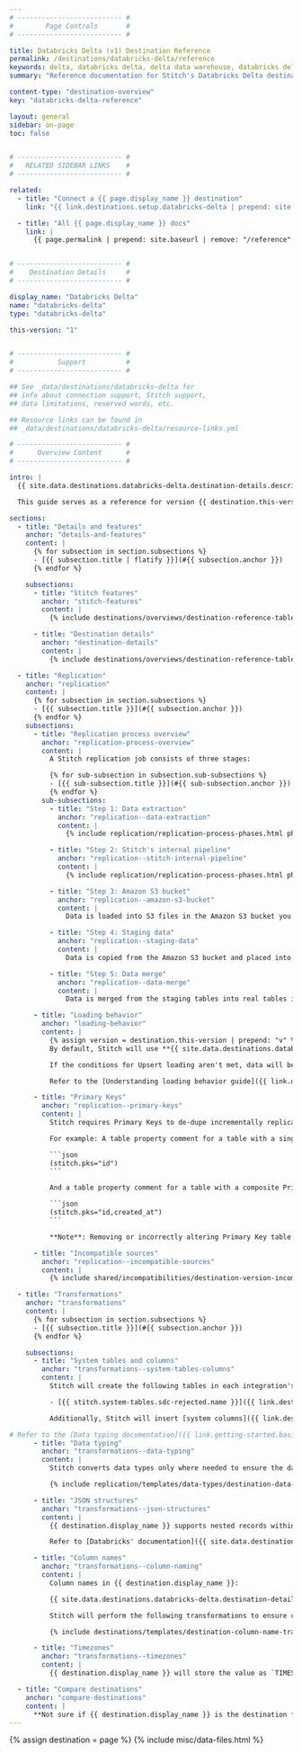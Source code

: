 ```yaml
---
# -------------------------- #
#        Page Controls       #
# -------------------------- #

title: Databricks Delta (v1) Destination Reference
permalink: /destinations/databricks-delta/reference
keywords: delta, databricks delta, delta data warehouse, databricks delta etl, etl to databricks delta
summary: "Reference documentation for Stitch's Databricks Delta destination, including info about Stitch features, replication, and transformations."

content-type: "destination-overview"
key: "databricks-delta-reference"

layout: general
sidebar: on-page
toc: false


# -------------------------- #
#   RELATED SIDEBAR LINKS    #
# -------------------------- #

related:
  - title: "Connect a {{ page.display_name }} destination"
    link: "{{ link.destinations.setup.databricks-delta | prepend: site.baseurl }}"

  - title: "All {{ page.display_name }} docs"
    link: |
      {{ page.permalink | prepend: site.baseurl | remove: "/reference" }}


# -------------------------- #
#    Destination Details     #
# -------------------------- #

display_name: "Databricks Delta"
name: "databricks-delta"
type: "databricks-delta"

this-version: "1"


# -------------------------- #
#           Support          #
# -------------------------- #

## See _data/destinations/databricks-delta for
## info about connection support, Stitch support,
## data limitations, reserved words, etc.

## Resource links can be found in 
## _data/destinations/databricks-delta/resource-links.yml

# -------------------------- #
#      Overview Content      #
# -------------------------- #

intro: |
  {{ site.data.destinations.databricks-delta.destination-details.description | flatify }}

  This guide serves as a reference for version {{ destination.this-version }} of Stitch's {{ destination.display_name }} destination.

sections:
  - title: "Details and features"
    anchor: "details-and-features"
    content: |
      {% for subsection in section.subsections %}
      - [{{ subsection.title | flatify }}](#{{ subsection.anchor }})
      {% endfor %}

    subsections:
      - title: "Stitch features"
        anchor: "stitch-features"
        content: |
          {% include destinations/overviews/destination-reference-table.html category="stitch-details" %}

      - title: "Destination details"
        anchor: "destination-details"
        content: |
          {% include destinations/overviews/destination-reference-table.html category="destination-details" %}

  - title: "Replication"
    anchor: "replication"
    content: |
      {% for subsection in section.subsections %}
      - [{{ subsection.title }}](#{{ subsection.anchor }})
      {% endfor %}
    subsections:
      - title: "Replication process overview"
        anchor: "replication-process-overview"
        content: |
          A Stitch replication job consists of three stages:

          {% for sub-subsection in subsection.sub-subsections %}
          - [{{ sub-subsection.title }}](#{{ sub-subsection.anchor }})
          {% endfor %}
        sub-subsections:
          - title: "Step 1: Data extraction"
            anchor: "replication--data-extraction"
            content: |
              {% include replication/replication-process-phases.html phase="data-extraction" %}

          - title: "Step 2: Stitch's internal pipeline"
            anchor: "replication--stitch-internal-pipeline"
            content: |
              {% include replication/replication-process-phases.html phase="internal-pipeline" %}

          - title: "Step 3: Amazon S3 bucket"
            anchor: "replication--amazon-s3-bucket"
            content: |
              Data is loaded into S3 files in the Amazon S3 bucket you provide during destination setup.

          - title: "Step 4: Staging data"
            anchor: "replication--staging-data"
            content: |
              Data is copied from the Amazon S3 bucket and placed into staging tables in {{ destination.display_name }}.

          - title: "Step 5: Data merge"
            anchor: "replication--data-merge"
            content: |
              Data is merged from the staging tables into real tables in {{ destination.display_name }}.

      - title: "Loading behavior"
        anchor: "loading-behavior"
        content: |
          {% assign version = destination.this-version | prepend: "v" %} 
          By default, Stitch will use **{{ site.data.destinations.databricks-delta.v1.replication.default-loading-behavior }} loading** when loading data into {{ destination.display_name }}.

          If the conditions for Upsert loading aren't met, data will be loaded using Append-Only loading.

          Refer to the [Understanding loading behavior guide]({{ link.destinations.storage.loading-behavior | prepend: site.baseurl }}) for more info and examples.

      - title: "Primary Keys"
        anchor: "replication--primary-keys"
        content: |
          Stitch requires Primary Keys to de-dupe incrementally replicated data. To ensure Primary Key data is available, Stitch creates a `stitch.pks` [table property comment]({{ site.data.destinations.databricks-delta.resource-links.table-properties }}){:target="new"} when the table is initially created in {{ destination.display_name }}. The table property comment is an array of strings that contain the names of the Primary Key columns for the table. 

          For example: A table property comment for a table with a single Primary Key:

          ```json
          (stitch.pks="id")
          ```

          And a table property comment for a table with a composite Primary Key:

          ```json
          (stitch.pks="id,created_at")
          ```

          **Note**: Removing or incorrectly altering Primary Key table property comments can lead to replication issues.

      - title: "Incompatible sources"
        anchor: "replication--incompatible-sources"
        content: |
          {% include shared/incompatibilities/destination-version-incompatibilities.html %}

  - title: "Transformations"
    anchor: "transformations"
    content: |
      {% for subsection in section.subsections %}
      - [{{ subsection.title }}](#{{ subsection.anchor }})
      {% endfor %}

    subsections:
      - title: "System tables and columns"
        anchor: "transformations--system-tables-columns"
        content: |
          Stitch will create the following tables in each integration's dataset:

          - [{{ stitch.system-tables.sdc-rejected.name }}]({{ link.destinations.storage.rejected-records | prepend: site.baseurl }})

          Additionally, Stitch will insert [system columns]({{ link.destinations.storage.system-tables-and-columns | prepend: site.baseurl }}) (prepended with `{{ system-column.prefix }}`) into each table.

# Refer to the [Data typing documentation]({{ link.getting-started.basic-concepts | prepend: site.baseurl | append: "#data-typing" }}) for more info.
      - title: "Data typing"
        anchor: "transformations--data-typing"
        content: |
          Stitch converts data types only where needed to ensure the data is accepted by {{ destination.display_name }}. In the table below are the data types Stitch supports for {{ destination.display_name }} destinations, and the Stitch types they map to.

          {% include replication/templates/data-types/destination-data-types.html display-intro=true %}

      - title: "JSON structures"
        anchor: "transformations--json-structures"
        content: |
          {{ destination.display_name }} supports nested records within tables. When JSON objects and arrays are replicated, Stitch will load the JSON intact into a `STRING` column and add a comment (`"json"`) specifying that the column contains JSON data.

          Refer to [Databricks' documentation]({{ site.data.destinations.databricks-delta.resource-links.complex-data }}){:target="new"} for examples and instructions on working with complex data structures.

      - title: "Column names"
        anchor: "transformations--column-naming"
        content: |
          Column names in {{ destination.display_name }}:

          {{ site.data.destinations.databricks-delta.destination-details.column-name-rules | flatify | markdownify }}

          Stitch will perform the following transformations to ensure column names [adhere to the rules imposed by {{ destination.display_name }}]({{ site.data.destinations.databricks-delta.resource-links.object-names }}){:target="new"}:

          {% include destinations/templates/destination-column-name-transformations.html %}

      - title: "Timezones"
        anchor: "transformations--timezones"
        content: |
          {{ destination.display_name }} will store the value as `TIMESTAMP WITH TIMEZONE`. In {{ destination.display_name }}, this data is stored with timezone information and expressed as UTC.

  - title: "Compare destinations"
    anchor: "compare-destinations"
    content: |
      **Not sure if {{ destination.display_name }} is the destination for you?** Check out the [Choosing a Stitch Destination]({{ link.destinations.overviews.choose-destination | prepend: site.baseurl }}) guide to compare each of Stitch's destination offerings.
---
```

{% assign destination = page %}
{% include misc/data-files.html %}